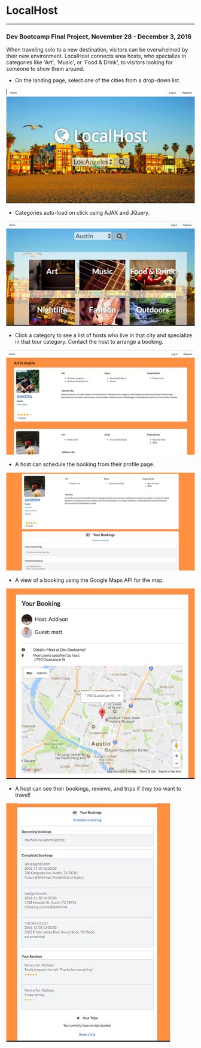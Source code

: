 # LocalHost
___
### Dev Bootcamp Final Project, November 28 - December 3, 2016
When traveling solo to a new destination, visitors can be overwhelmed by their new environment. LocalHost connects area hosts, who specialize in categories like 'Art', 'Music', or 'Food & Drink', to visitors looking for someone to show them around.

* On the landing page, select one of the cities from a drop-down list.

![Homepage View](readme-assets/home.png)

* Categories auto-load on click using AJAX and JQuery.

![Tour categories](readme-assets/categories.png)

* Click a category to see a list of hosts who live in that city and specialize in that tour category. Contact the host to arrange a booking.

![List of host profiles](readme-assets/hosts.png)

* A host can schedule the booking from their profile page.

![Host profile view](readme-assets/bio.png)

* A view of a booking using the Google Maps API for the map.

![Single booking view](readme-assets/booking.png)

* A host can see their bookings, reviews, and trips if they too want to travel!

![Single booking view](readme-assets/bookings-reviews.png)
